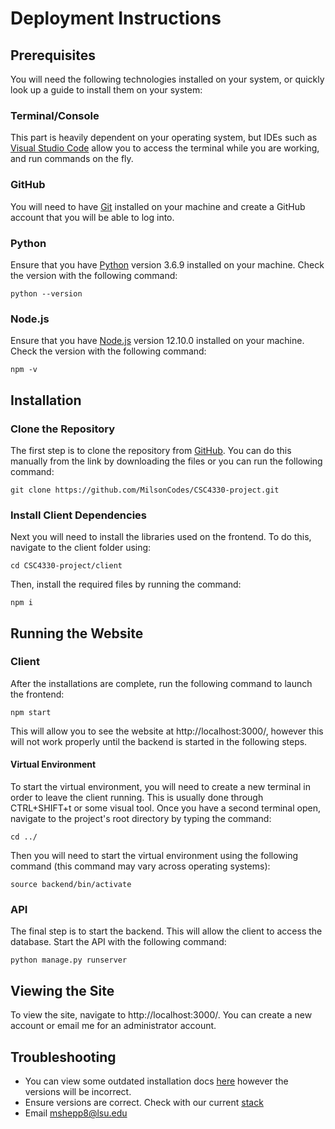 # Deployment Instructions
## Prerequisites
You will need the following technologies installed on your system, or quickly look up a guide to install them on your system:
### Terminal/Console
This part is heavily dependent on your operating system, but IDEs such as [Visual Studio Code](https://code.visualstudio.com/download) allow you to access the terminal while you are working, and run commands on the fly.
### GitHub
You will need to have [Git](https://git-scm.com/book/en/v2/Getting-Started-Installing-Git) installed on your machine and create a GitHub account that you will be able to log into.
### Python
Ensure that you have [Python](https://www.python.org/downloads/) version 3.6.9 installed on your machine. Check the version with the following command:
```
python --version
```
### Node.js
Ensure that you have [Node.js](https://nodejs.org/en/download/) version 12.10.0 installed on your machine. Check the version with the following command:
```
npm -v
```

## Installation
### Clone the Repository
The first step is to clone the repository from [GitHub](https://github.com/MilsonCodes/CSC4330-project). You can do this manually from the link by downloading the files or you can run the following command:
```
git clone https://github.com/MilsonCodes/CSC4330-project.git
```
### Install Client Dependencies
Next you will need to install the libraries used on the frontend. To do this, navigate to the client folder using:
```
cd CSC4330-project/client
```
Then, install the required files by running the command:
```
npm i
```

## Running the Website
### Client
After the installations are complete, run the following command to launch the frontend:
```
npm start
```
This will allow you to see the website at http://localhost:3000/, however this will not work properly until the backend is started in the following steps.
#### Virtual Environment
To start the virtual environment, you will need to create a new terminal in order to leave the client running. This is usually done through CTRL+SHIFT+t or some visual tool. Once you have a second terminal open, navigate to the project's root directory by typing the command:
```
cd ../
```
Then you will need to start the virtual environment using the following command (this command may vary across operating systems):
```
source backend/bin/activate
```
### API
The final step is to start the backend. This will allow the client to access the database. Start the API with the following command:
```
python manage.py runserver
```

## Viewing the Site
To view the site, navigate to http://localhost:3000/. You can create a new account or email me for an administrator account.

## Troubleshooting
- You can view some outdated installation docs [here](https://github.com/MilsonCodes/CSC4330-project/master/Installation.md) however the versions will be incorrect.
- Ensure versions are correct. Check with our current [stack](https://github.com/MilsonCodes/CSC4330-project/master/TechnologyStack.md)
- Email mshepp8@lsu.edu
